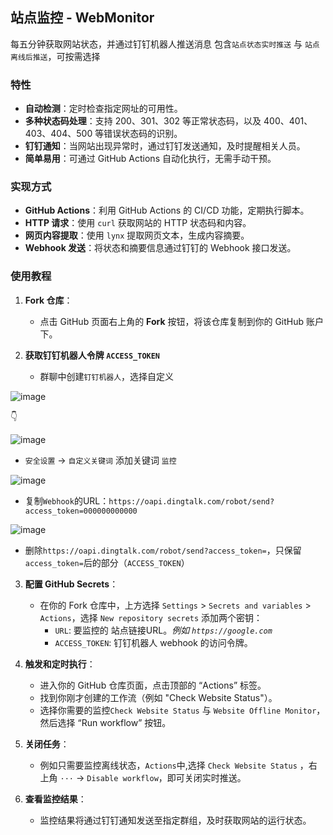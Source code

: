 ## 站点监控 - WebMonitor
每五分钟获取网站状态，并通过钉钉机器人推送消息
包含`站点状态实时推送` 与 `站点离线后推送`，可按需选择

### 特性
- **自动检测**：定时检查指定网址的可用性。
- **多种状态码处理**：支持 200、301、302 等正常状态码，以及 400、401、403、404、500 等错误状态码的识别。
- **钉钉通知**：当网站出现异常时，通过钉钉发送通知，及时提醒相关人员。
- **简单易用**：可通过 GitHub Actions 自动化执行，无需手动干预。

### 实现方式
- **GitHub Actions**：利用 GitHub Actions 的 CI/CD 功能，定期执行脚本。
- **HTTP 请求**：使用 `curl` 获取网站的 HTTP 状态码和内容。
- **网页内容提取**：使用 `lynx` 提取网页文本，生成内容摘要。
- **Webhook 发送**：将状态和摘要信息通过钉钉的 Webhook 接口发送。

### 使用教程
1. **Fork 仓库**：
   - 点击 GitHub 页面右上角的 **Fork** 按钮，将该仓库复制到你的 GitHub 账户下。
  
2. **获取钉钉机器人令牌 `ACCESS_TOKEN`**
   
   - 群聊中创建`钉钉机器人`，选择自定义

 ![image](https://github.com/user-attachments/assets/69a53b32-e649-44b9-83ab-f05d0b9ad7d3)
 
 👇
 
 ![image](https://github.com/user-attachments/assets/30e7be8d-f6ff-4fd8-8854-8de10f892098)

   - `安全设置` → `自定义关键词` 添加关键词 `监控`

![image](https://github.com/user-attachments/assets/c07dfe5c-fd84-40ed-a5ff-e26b7a6762b0)

   - 复制`Webhook`的URL：`https://oapi.dingtalk.com/robot/send?access_token=000000000000`

![image](https://github.com/user-attachments/assets/f4aec4e1-626a-4fde-9402-010f35c5d978)

   - 删除`https://oapi.dingtalk.com/robot/send?access_token=`，只保留`access_token=`后的部分（`ACCESS_TOKEN`）

3. **配置 GitHub Secrets**：
   - 在你的 Fork 仓库中，上方选择 `Settings` > `Secrets and variables` > `Actions`，选择 `New repository secrets` 添加两个密钥：
     - `URL`: 要监控的 站点链接URL。*例如 `https://google.com`*
     - `ACCESS_TOKEN`: 钉钉机器人 webhook 的访问令牌。

4. **触发和定时执行**：
   - 进入你的 GitHub 仓库页面，点击顶部的 “Actions” 标签。
   - 找到你刚才创建的工作流（例如 "Check Website Status"）。
   - 选择你需要的监控`Check Website Status` 与 `Website Offline Monitor`，然后选择 “Run workflow” 按钮。

6. **关闭任务**：
   - 例如只需要监控离线状态，`Actions`中,选择 `Check Website Status` ，右上角 `···` → `Disable workflow`，即可关闭实时推送。
5. **查看监控结果**：
   - 监控结果将通过钉钉通知发送至指定群组，及时获取网站的运行状态。



